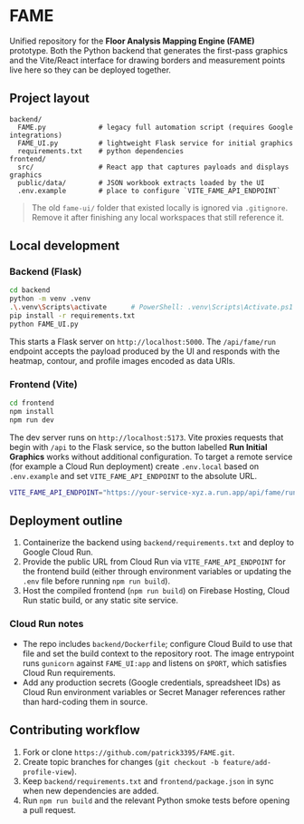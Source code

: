 # FAME

Unified repository for the **Floor Analysis Mapping Engine (FAME)** prototype. Both the Python
backend that generates the first-pass graphics and the Vite/React interface for drawing borders
and measurement points live here so they can be deployed together.

## Project layout

```
backend/
  FAME.py             # legacy full automation script (requires Google integrations)
  FAME_UI.py          # lightweight Flask service for initial graphics
  requirements.txt    # python dependencies
frontend/
  src/                # React app that captures payloads and displays graphics
  public/data/        # JSON workbook extracts loaded by the UI
  .env.example        # place to configure `VITE_FAME_API_ENDPOINT`
```

> The old `fame-ui/` folder that existed locally is ignored via `.gitignore`. Remove it after
> finishing any local workspaces that still reference it.

## Local development

### Backend (Flask)

```bash
cd backend
python -m venv .venv
.\.venv\Scripts\activate      # PowerShell: .venv\Scripts\Activate.ps1
pip install -r requirements.txt
python FAME_UI.py
```

This starts a Flask server on `http://localhost:5000`. The `/api/fame/run` endpoint accepts the
payload produced by the UI and responds with the heatmap, contour, and profile images encoded as
data URIs.

### Frontend (Vite)

```bash
cd frontend
npm install
npm run dev
```

The dev server runs on `http://localhost:5173`. Vite proxies requests that begin with `/api`
to the Flask service, so the button labelled **Run Initial Graphics** works without additional
configuration. To target a remote service (for example a Cloud Run deployment) create
`.env.local` based on `.env.example` and set `VITE_FAME_API_ENDPOINT` to the absolute URL.

```bash
VITE_FAME_API_ENDPOINT="https://your-service-xyz.a.run.app/api/fame/run"
```

## Deployment outline

1. Containerize the backend using `backend/requirements.txt` and deploy to Google Cloud Run.
2. Provide the public URL from Cloud Run via `VITE_FAME_API_ENDPOINT` for the frontend build
   (either through environment variables or updating the `.env` file before running `npm run build`).
3. Host the compiled frontend (`npm run build`) on Firebase Hosting, Cloud Run static build,
   or any static site service.

### Cloud Run notes

- The repo includes `backend/Dockerfile`; configure Cloud Build to use that file and set the build
  context to the repository root. The image entrypoint runs `gunicorn` against `FAME_UI:app` and
  listens on `$PORT`, which satisfies Cloud Run requirements.
- Add any production secrets (Google credentials, spreadsheet IDs) as Cloud Run environment
  variables or Secret Manager references rather than hard-coding them in source.

## Contributing workflow

1. Fork or clone `https://github.com/patrick3395/FAME.git`.
2. Create topic branches for changes (`git checkout -b feature/add-profile-view`).
3. Keep `backend/requirements.txt` and `frontend/package.json` in sync when new dependencies are
   added.
4. Run `npm run build` and the relevant Python smoke tests before opening a pull request.
